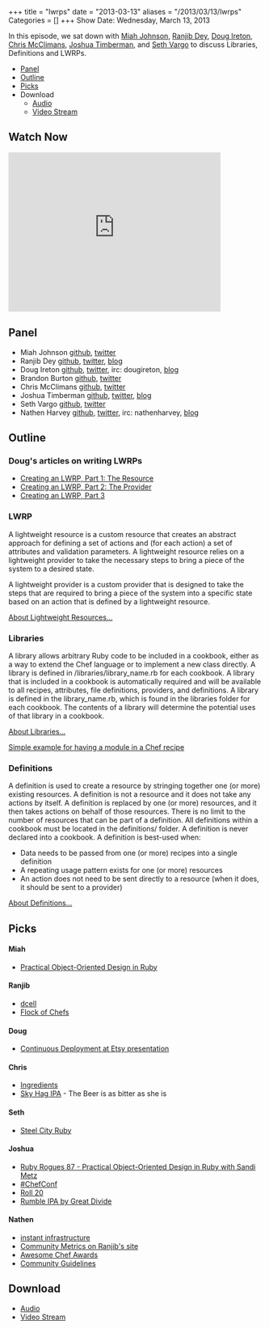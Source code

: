 +++
title = "lwrps"
date = "2013-03-13"
aliases = "/2013/03/13/lwrps"
Categories = []
+++
Show Date:  Wednesday, March 13, 2013

In this episode, we sat down with [Miah Johnson](http://twitter.com/miah_), 
[Ranjib Dey](http://twitter.com/ranjibdey),
[Doug Ireton](http://twitter.com/dougireton),
[Chris McClimans](http://twitter.com/hippiehacker),
[Joshua Timberman](http://twitter.com/jtimberman), and
[Seth Vargo](http://twitter.com/sethvargo) to discuss Libraries, Definitions and LWRPs.

* [Panel](http://foodfightshow.org/2013/03/lwrps.html#panel)
* [Outline](http://foodfightshow.org/2013/03/lwrps.html#outline)
* [Picks](http://foodfightshow.org/2013/03/lwrps.html#picks)
* Download
  * [Audio](http://traffic.libsyn.com/foodfight/Food-Fight-Show-45-LWRPs.mp3)
  * [Video Stream](http://www.youtube.com/watch?v=sdPIiho1RLY)


## Watch Now

<iframe width="420" height="315" src="http://www.youtube.com/embed/sdPIiho1RLY" frameborder="0" allowfullscreen></iframe>

<!-- more -->

Panel<a name="panel"></a>
-----

* Miah Johnson [github](https://github.com/miah), [twitter](https://twitter.com/miah_)
* Ranjib Dey [github](https://github.com/ranjib), [twitter](https://twitter.com/ranjibdey), [blog](http://ranjib.posterous.com/)
* Doug Ireton [github](http://github.com/dougireton), [twitter](http://twitter.com/dougireton), irc: dougireton, [blog](http://dougireton.com)
* Brandon Burton [github](http://github.com/solarce), [twitter](https://twitter.com/solarce)
* Chris McClimans [github](http://github.com/hh), [twitter](https://twitter.com/hippiehacker)
* Joshua Timberman [github](http://github.com/jtimberman), [twitter](https://twitter.com/jtimberman), [blog](http://jtimberman.housepub.org/)
* Seth Vargo [github](http://github.com/sethvargo), [twitter](https://twitter.com/sethvargo)
* Nathen Harvey [github](http://github.com/nathenharvey), [twitter](http://twitter.com/nathenharvey), irc: nathenharvey, [blog](http://nathenharvey.com)

Outline
-------
### Doug's articles on writing LWRPs
* [Creating an LWRP, Part 1:  The Resource](http://dougireton.com/blog/2012/12/31/creating-an-lwrp/)
* [Creating an LWRP, Part 2:  The Provider](http://dougireton.com/blog/2013/01/07/creating-an-lwrp-part-2/)
* [Creating an LWRP, Part 3](http://dougireton.com/blog/2013/01/13/creating-an-lwrp-part-3/)

### LWRP
A lightweight resource is a custom resource that creates an abstract approach for defining a set of actions and (for each action) a set of attributes and validation parameters. A lightweight resource relies on a lightweight provider to take the necessary steps to bring a piece of the system to a desired state.

A lightweight provider is a custom provider that is designed to take the steps that are required to bring a piece of the system into a specific state based on an action that is defined by a lightweight resource.

[About Lightweight Resources...](http://docs.opscode.com/lwrp.html)

### Libraries
A library allows arbitrary Ruby code to be included in a cookbook, either as a way to extend the Chef language or to implement a new class directly. A library is defined in /libraries/library_name.rb for each cookbook. A library that is included in a cookbook is automatically required and will be available to all recipes, attributes, file definitions, providers, and definitions. A library is defined in the library_name.rb, which is found in the libraries folder for each cookbook. The contents of a library will determine the potential uses of that library in a cookbook.

[About Libraries...](http://docs.opscode.com/essentials_cookbook_libraries.html)

[Simple example for having a module in a Chef recipe](https://github.com/sethvargo-cookbooks/swap/blob/master/libraries/swapfile.rb)
 
### Definitions
A definition is used to create a resource by stringing together one (or more) existing resources. A definition is not a resource and it does not take any actions by itself. A definition is replaced by one (or more) resources, and it then takes actions on behalf of those resources. There is no limit to the number of resources that can be part of a definition. All definitions within a cookbook must be located in the definitions/ folder. A definition is never declared into a cookbook. A definition is best-used when:

* Data needs to be passed from one (or more) recipes into a single definition
* A repeating usage pattern exists for one (or more) resources
* An action does not need to be sent directly to a resource (when it does, it should be sent to a provider)

[About Definitions...](http://docs.opscode.com/essentials_cookbook_definitions.html)

Picks<a name="picks"></a>
----
#### Miah
* [Practical Object-Oriented Design in Ruby](http://www.poodr.info/)


#### Ranjib
* [dcell](https://github.com/celluloid/dcell)
* [Flock of Chefs](https://github.com/chrisroberts/flock_of_chefs)


#### Doug
* [Continuous Deployment at Etsy presentation](http://www.slideshare.net/mobile/500startups/ross-synder-etsy-sxsw-lean-startup-2013)

#### Chris
* [Ingredients](http://ingredients.easybake.cd/)
* [Sky Hag IPA](http://airwaysbrewing.com/our-beer/) - The Beer is as  bitter as she is


#### Seth
* [Steel City Ruby](http://steelcityruby.org/cfp.html)

#### Joshua
* [Ruby Rogues 87 - Practical Object-Oriented Design in Ruby with Sandi Metz](http://rubyrogues.com/087-rr-book-clubpractical-object-oriented-design-in-ruby-with-sandi-metz/)
* [#ChefConf](http://chefconf.opscode.com)
* [Roll 20](http://roll20.net/)
* [Rumble IPA by Great Divide](http://greatdivide.com/beer/seasonal/rumble-ipa/)


#### Nathen
* [instant infrastructure]()
* [Community Metrics on Ranjib's site](http://ranjib.com/2013/03/05/community-cookbooks-at-a-glance/)
* [Awesome Chef Awards](http://info.opscode.com/awesome-chefs)
* [Community Guidelines](http://docs.opscode.com/community_guidelines.html)
 
Download
--------
  * [Audio](http://traffic.libsyn.com/foodfight/Food-Fight-Show-45-LWRPs.mp3)
  * [Video Stream](http://www.youtube.com/watch?v=sdPIiho1RLY)
